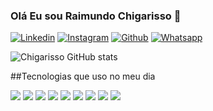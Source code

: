 ### Olá Eu sou Raimundo Chigarisso 👋
[![Linkedin](https://img.shields.io/badge/LinkedIn-0077B5?style=for-the-badge&logo=linkedin&logoColor=white)](https://mz.linkedin.com/in/raimundo-chigarisso-806735231)
[![Instagram](https://img.shields.io/badge/Instagram-E4405F?style=for-the-badge&logo=instagram&logoColor=white)](https://www.instagram.com/rymond_xs/)
[![Github](https://img.shields.io/badge/GitHub-100000?style=for-the-badge&logo=github&logoColor=white)](https://github.com/mundinho340)
[![Whatsapp](https://img.shields.io/badge/WhatsApp-25D366?style=for-the-badge&logo=whatsapp&logoColor=white)]()

![Chigarisso GitHub stats](https://github-readme-stats.vercel.app/api?username=mundinho340&show_icons=true&theme=tokyonight)

##Tecnologias que uso no meu dia
<div style="display:inline_block">
  <img src="https://img.shields.io/badge/MySQL-005C84?style=for-the-badge&logo=mysql&logoColor=white" />
  <img src="https://img.shields.io/badge/gimp-5C5543?style=for-the-badge&logo=gimp&logoColor=white" />
  <img src="https://img.shields.io/badge/CSS3-1572B6?style=for-the-badge&logo=css3&logoColor=white" />
  <img src="https://img.shields.io/badge/HTML5-E34F26?style=for-the-badge&logo=html5&logoColor=white" />
  <img src="https://img.shields.io/badge/JavaScript-323330?style=for-the-badge&logo=javascript&logoColor=F7DF1E" />
  <img src="https://img.shields.io/badge/Node.js-43853D?style=for-the-badge&logo=node.js&logoColor=white" />
  <img src="https://img.shields.io/badge/JavaScript-F7DF1E?style=for-the-badge&logo=javascript&logoColor=black" />
  <img src="https://img.shields.io/badge/Python-3776AB?style=for-the-badge&logo=python&logoColor=white" />
  <img src="https://img.shields.io/badge/React-20232A?style=for-the-badge&logo=react&logoColor=61DAFB" />
</div>
